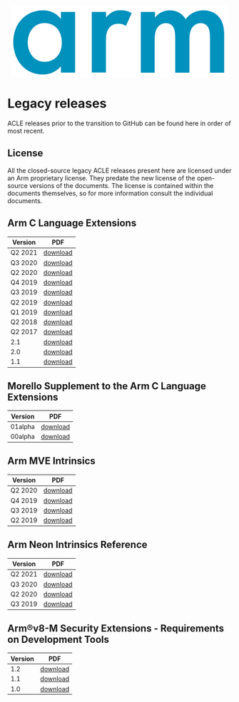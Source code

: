<!-- SPDX-FileCopyrightText: Copyright 2023 Arm Limited and/or its affiliates <open-source-office@arm.com> -->
<!-- SPDX-License-Identifier: Apache-2.0 -->
<div align="center">
   <img src="Arm_logo_blue_RGB.svg" />
</div>

# Legacy releases

ACLE releases prior to the transition to GitHub can be found here in order of most recent.

## License

All the closed-source legacy ACLE releases present here are licensed under an
Arm proprietary license. They predate the new license of the open-source
versions of the documents. The license is contained within the documents
themselves, so for more information consult the individual documents.

## Arm C Language Extensions

| Version | PDF                                                          |
| ------- | ------------------------------------------------------------ |
| Q2 2021 | [download](acle/acle-2021Q2.pdf)                             |
| Q3 2020 | [download](acle/ACLE_Q3_2020.pdf)                            |
| Q2 2020 | [download](acle/ACLE_Q2_2020_101028_Final.pdf)               |
| Q4 2019 | [download](acle/ACLE_2019Q4_release-0010.pdf)                |
| Q3 2019 | [download](acle/Q3-ACLE_2019Q3_release-0009.pdf)             |
| Q2 2019 | [download](acle/Q2-ACLE_2019Q2_release-0008.pdf)             |
| Q1 2019 | [download](acle/Q1-ACLE_2019Q1_release-0007.pdf)             |
| Q2 2018 | [download](acle/Q1-ACLE_2018Q2_release-0006.pdf)             |
| Q2 2017 | [download](acle/ACLE_Q2_2017.pdf)                            |
| 2.1     | [download](acle/IHI0053D_acle_2_1.pdf)                       |
| 2.0     | [download](acle/IHI0053C_acle_2_0.pdf)                       |
| 1.1     | [download](acle/IHI0053B_arm_c_language_extensions_2013.pdf) |

## Morello Supplement to the Arm C Language Extensions

| Version | PDF                                               |
| ------- | ------------------------------------------------- |
| 01alpha | [download](morello/morello-01alpha.pdf)           |
| 00alpha | [download](morello/102273_morello-acle_final.pdf) |

## Arm MVE Intrinsics

| Version | PDF                                                          |
| ------- | ------------------------------------------------------------ |
| Q2 2020 | [download](mve/MVE-intrinsics_Q22020_101809_final.pdf)       |
| Q4 2019 | [download](mve/arm_MVE_intrinsics_101809_0300_00.pdf)        |
| Q3 2019 | [download](mve/arm_MVE_intrinsics_101809_0200_00.pdf)        |
| Q2 2019 | [download](mve/arm_MVE_intrinsics_101809_0100_00.pdf)        |

## Arm Neon Intrinsics Reference

| Version | PDF                                                           |
| ------- | ------------------------------------------------------------- |
| Q2 2021 | [download](advsimd/advsimd-2021Q2.pdf)                        |
| Q3 2020 | [download](advsimd/NEON-intrinsics.pdf)                       |
| Q2 2020 | [download](advsimd/NEON-intrinsics_Q22020_IHI0073F_final.pdf) |
| Q3 2019 | [download](advsimd/IHI0073E_arm_neon_intrinsics_ref.pdf)      |

## Arm®v8-M Security Extensions - Requirements on Development Tools

| Version | PDF                                                                                |
| ------- | ---------------------------------------------------------------------------------- |
| 1.2     | [download](cmse/5155-cmse-1.2.pdf)                                                 |
| 1.1     | [download](cmse/Armv8-M_Security_Extensions_Requirements_on_Development_Tools.pdf) |
| 1.0     | [download](cmse/ECM0359818_armv8m_security_extensions_reqs_on_dev_tools_1_0.pdf)   |